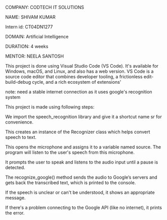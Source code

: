 COMPANY: CODTECH IT SOLUTIONS

NAME: SHIVAM KUMAR

Intern id: CT04DN1277

DOMAIN: Artificial Intelligence

DURATION: 4 weeks

MENTOR: NEELA SANTOSH

This project is done using Visual Studio Code (VS Code).  It's available for Windows, macOS, and Linux, and also has a web version. VS Code is a source code editor that combines developer tooling, a frictionless edit-build-debug cycle, and a rich ecosystem of extensions'



note: need a stable internet connection as it uses google's recognition system

This project is made using following steps:

We import the speech_recognition library and give it a shortcut name sr for convenience.

This creates an instance of the Recognizer class which helps convert speech to text.

This opens the microphone and assigns it to a variable named source. The program will listen to the user's speech from this microphone.

It prompts the user to speak and listens to the audio input until a pause is detected.

The recognize_google() method sends the audio to Google’s servers and gets back the transcribed text, which is printed to the console.

If the speech is unclear or can't be understood, it shows an appropriate message.

If there's a problem connecting to the Google API (like no internet), it prints the error.
